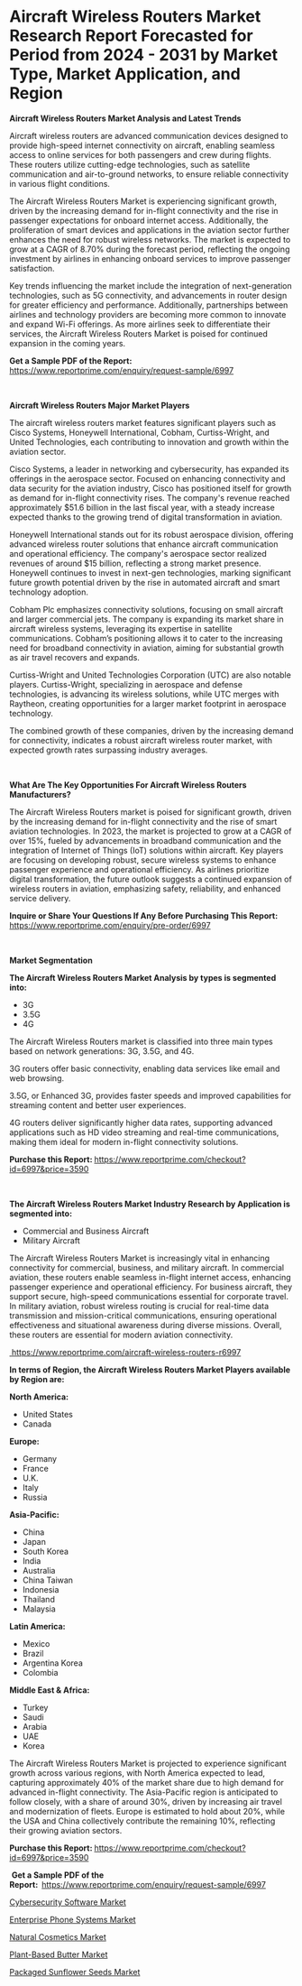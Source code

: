<p><h1>Aircraft Wireless Routers Market Research Report Forecasted for Period from 2024 -  2031 by Market Type, Market Application, and Region</h1></p><p><strong>Aircraft Wireless Routers Market Analysis and Latest Trends</strong></p>
<p><p>Aircraft wireless routers are advanced communication devices designed to provide high-speed internet connectivity on aircraft, enabling seamless access to online services for both passengers and crew during flights. These routers utilize cutting-edge technologies, such as satellite communication and air-to-ground networks, to ensure reliable connectivity in various flight conditions.</p><p>The Aircraft Wireless Routers Market is experiencing significant growth, driven by the increasing demand for in-flight connectivity and the rise in passenger expectations for onboard internet access. Additionally, the proliferation of smart devices and applications in the aviation sector further enhances the need for robust wireless networks. The market is expected to grow at a CAGR of 8.70% during the forecast period, reflecting the ongoing investment by airlines in enhancing onboard services to improve passenger satisfaction.</p><p>Key trends influencing the market include the integration of next-generation technologies, such as 5G connectivity, and advancements in router design for greater efficiency and performance. Additionally, partnerships between airlines and technology providers are becoming more common to innovate and expand Wi-Fi offerings. As more airlines seek to differentiate their services, the Aircraft Wireless Routers Market is poised for continued expansion in the coming years.</p></p>
<p><strong>Get a Sample PDF of the Report:&nbsp;</strong> <a href="https://www.reportprime.com/enquiry/request-sample/6997">https://www.reportprime.com/enquiry/request-sample/6997</a></p>
<p>&nbsp;</p>
<p><strong>Aircraft Wireless Routers Major Market Players</strong></p>
<p><p>The aircraft wireless routers market features significant players such as Cisco Systems, Honeywell International, Cobham, Curtiss-Wright, and United Technologies, each contributing to innovation and growth within the aviation sector. </p><p>Cisco Systems, a leader in networking and cybersecurity, has expanded its offerings in the aerospace sector. Focused on enhancing connectivity and data security for the aviation industry, Cisco has positioned itself for growth as demand for in-flight connectivity rises. The company's revenue reached approximately $51.6 billion in the last fiscal year, with a steady increase expected thanks to the growing trend of digital transformation in aviation.</p><p>Honeywell International stands out for its robust aerospace division, offering advanced wireless router solutions that enhance aircraft communication and operational efficiency. The company's aerospace sector realized revenues of around $15 billion, reflecting a strong market presence. Honeywell continues to invest in next-gen technologies, marking significant future growth potential driven by the rise in automated aircraft and smart technology adoption.</p><p>Cobham Plc emphasizes connectivity solutions, focusing on small aircraft and larger commercial jets. The company is expanding its market share in aircraft wireless systems, leveraging its expertise in satellite communications. Cobham’s positioning allows it to cater to the increasing need for broadband connectivity in aviation, aiming for substantial growth as air travel recovers and expands.</p><p>Curtiss-Wright and United Technologies Corporation (UTC) are also notable players. Curtiss-Wright, specializing in aerospace and defense technologies, is advancing its wireless solutions, while UTC merges with Raytheon, creating opportunities for a larger market footprint in aerospace technology.</p><p>The combined growth of these companies, driven by the increasing demand for connectivity, indicates a robust aircraft wireless router market, with expected growth rates surpassing industry averages.</p></p>
<p>&nbsp;</p>
<p><strong>What Are The Key Opportunities For Aircraft Wireless Routers Manufacturers?</strong></p>
<p><p>The Aircraft Wireless Routers market is poised for significant growth, driven by the increasing demand for in-flight connectivity and the rise of smart aviation technologies. In 2023, the market is projected to grow at a CAGR of over 15%, fueled by advancements in broadband communication and the integration of Internet of Things (IoT) solutions within aircraft. Key players are focusing on developing robust, secure wireless systems to enhance passenger experience and operational efficiency. As airlines prioritize digital transformation, the future outlook suggests a continued expansion of wireless routers in aviation, emphasizing safety, reliability, and enhanced service delivery.</p></p>
<p><strong>Inquire or Share Your Questions If Any Before Purchasing This Report:</strong> <a href="https://www.reportprime.com/enquiry/pre-order/6997">https://www.reportprime.com/enquiry/pre-order/6997</a></p>
<p>&nbsp;</p>
<p><strong>Market Segmentation</strong></p>
<p><strong>The Aircraft Wireless Routers Market Analysis by types is segmented into:</strong></p>
<p><ul><li>3G</li><li>3.5G</li><li>4G</li></ul></p>
<p><p>The Aircraft Wireless Routers market is classified into three main types based on network generations: 3G, 3.5G, and 4G. </p><p>3G routers offer basic connectivity, enabling data services like email and web browsing. </p><p>3.5G, or Enhanced 3G, provides faster speeds and improved capabilities for streaming content and better user experiences. </p><p>4G routers deliver significantly higher data rates, supporting advanced applications such as HD video streaming and real-time communications, making them ideal for modern in-flight connectivity solutions.</p></p>
<p><strong>Purchase this Report:&nbsp;</strong><a href="https://www.reportprime.com/checkout?id=6997&price=3590">https://www.reportprime.com/checkout?id=6997&price=3590</a></p>
<p>&nbsp;</p>
<p><strong>The Aircraft Wireless Routers Market Industry Research by Application is segmented into:</strong></p>
<p><ul><li>Commercial and Business Aircraft</li><li>Military Aircraft</li></ul></p>
<p><p>The Aircraft Wireless Routers Market is increasingly vital in enhancing connectivity for commercial, business, and military aircraft. In commercial aviation, these routers enable seamless in-flight internet access, enhancing passenger experience and operational efficiency. For business aircraft, they support secure, high-speed communications essential for corporate travel. In military aviation, robust wireless routing is crucial for real-time data transmission and mission-critical communications, ensuring operational effectiveness and situational awareness during diverse missions. Overall, these routers are essential for modern aviation connectivity.</p></p>
<p><a href="https://www.reportprime.com/aircraft-wireless-routers-r6997">&nbsp;https://www.reportprime.com/aircraft-wireless-routers-r6997</a></p>
<p><strong>In terms of Region, the Aircraft Wireless Routers Market Players available by Region are:</strong></p>
<p>
    <p> <strong> North America: </strong>
        <ul>
            <li>United States</li>
            <li>Canada</li>
        </ul>
        </p> 
    <p> <strong> Europe: </strong>
        <ul>
            <li>Germany</li>
            <li>France</li>
            <li>U.K.</li>
            <li>Italy</li>
            <li>Russia</li>
        </ul>
        </p> 
    <p> <strong> Asia-Pacific: </strong>
        <ul>
            <li>China</li>
            <li>Japan</li>
            <li>South Korea</li>
            <li>India</li>
            <li>Australia</li>
            <li>China Taiwan</li>
            <li>Indonesia</li>
            <li>Thailand</li>
            <li>Malaysia</li>
        </ul>
        </p> 
    <p> <strong> Latin America: </strong>
        <ul>
            <li>Mexico</li>
            <li>Brazil</li>
            <li>Argentina Korea</li>
            <li>Colombia</li>
        </ul>
        </p> 
    <p> <strong> Middle East & Africa: </strong>
        <ul>
            <li>Turkey</li>
            <li>Saudi</li>
            <li>Arabia</li>
            <li>UAE</li>
            <li>Korea</li>
        </ul>
    </p>
    </p>
<p><p>The Aircraft Wireless Routers Market is projected to experience significant growth across various regions, with North America expected to lead, capturing approximately 40% of the market share due to high demand for advanced in-flight connectivity. The Asia-Pacific region is anticipated to follow closely, with a share of around 30%, driven by increasing air travel and modernization of fleets. Europe is estimated to hold about 20%, while the USA and China collectively contribute the remaining 10%, reflecting their growing aviation sectors.</p></p>
<p><strong>Purchase this Report: </strong><a href="https://www.reportprime.com/checkout?id=6997&price=3590">https://www.reportprime.com/checkout?id=6997&price=3590</a></p>
<p>&nbsp;<strong>Get a Sample PDF of the Report:&nbsp;&nbsp;</strong><a href="https://www.reportprime.com/enquiry/request-sample/6997">https://www.reportprime.com/enquiry/request-sample/6997</a></p>
<p><strong></strong></p>
<p><p><a href="https://medium.com/@haangelat16/the-role-of-cybersecurity-software-market-applications-small-and-medium-sized-enterprises-33da62ac6420">Cybersecurity Software Market</a></p><p><a href="https://www.linkedin.com/pulse/unveiling-market-trends-global-enterprise-phone-systems-7ieuc?trackingId=g31ZbIvCTcqgQFKyhvvPOQ%3D%3D">Enterprise Phone Systems Market</a></p><p><a href="https://medium.com/@sahanad234/future-of-natural-cosmetics-market-global-market-forecast-and-market-trends-2024-2031-329320497b6a">Natural Cosmetics Market</a></p><p><a href="https://issuu.com/reportprime-2/docs/plant-based-butter-market-size-2030_6cbe71cf888034">Plant-Based Butter Market</a></p><p><a href="https://issuu.com/reportprime-2/docs/packaged-sunflower-seeds-market-siz_0a8dc14e55f2f4">Packaged Sunflower Seeds Market</a></p></p>